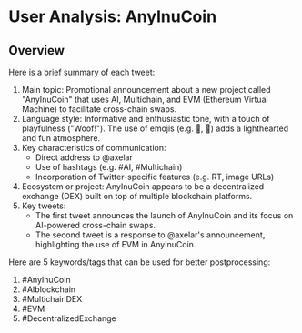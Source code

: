 # User Analysis: AnyInuCoin

## Overview

Here is a brief summary of each tweet:

1. Main topic: Promotional announcement about a new project called "AnyInuCoin" that uses AI, Multichain, and EVM (Ethereum Virtual Machine) to facilitate cross-chain swaps.
2. Language style: Informative and enthusiastic tone, with a touch of playfulness ("Woof!"). The use of emojis (e.g. 🐾, 💜) adds a lighthearted and fun atmosphere.
3. Key characteristics of communication:
	* Direct address to @axelar
	* Use of hashtags (e.g. #AI, #Multichain)
	* Incorporation of Twitter-specific features (e.g. RT, image URLs)
4. Ecosystem or project: AnyInuCoin appears to be a decentralized exchange (DEX) built on top of multiple blockchain platforms.
5. Key tweets:
	* The first tweet announces the launch of AnyInuCoin and its focus on AI-powered cross-chain swaps.
	* The second tweet is a response to @axelar's announcement, highlighting the use of EVM in AnyInuCoin.

Here are 5 keywords/tags that can be used for better postprocessing:

1. #AnyInuCoin
2. #AIblockchain
3. #MultichainDEX
4. #EVM
5. #DecentralizedExchange